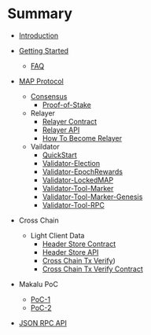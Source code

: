 # Summary

* [Introduction](README.md)

* [Getting Started]()
    * [FAQ](getting-started/faq.md)

* [MAP Protocol](map-protocol/setValidator.md)
    * [Consensus](map-protocol/consensus/Consensue.md)
        * [Proof-of-Stake](map-protocol/consensus/Proof-of-Stake.md)
    * Relayer
        * [Relayer Contract](map-protocol/relayer/Relayer-Contract.md)
        * [Relayer API](map-protocol/relayer/Relayer-API.md)
        * [How To Become Relayer](map-protocol/relayer/QuickStart.md)
    * Vaildator
        * [QuickStart](map-protocol/validator/QuickStart.md)
        * [Validator-Election](map-protocol/validator/Validator-Election.md)
        * [Validator-EpochRewards](map-protocol/validator/Validator-EpochRewards.md)
        * [Validator-LockedMAP](map-protocol/validator/Validator-LockedMAP.md)
        * [Validator-Tool-Marker](map-protocol/validator/Validator-Tool-Marker.md)
        * [Validator-Tool-Marker-Genesis](map-protocol/validator/Validator-Tool-Marker-Genesis.md)
        * [Validator-Tool-RPC](map-protocol/validator/Validator-Tool-RPC.md)

* Cross Chain
    * Light Client Data
        * [Header Store Contract](cross-chain/light-client-data/Header-Store-Contract.md)
        * [Header Store API](cross-chain/light-client-data/Header-Store-API.md)
        * [Cross Chain Tx Verify](cross-chain/tx-verify/Tx-Verify.md))
        * [Cross Chain Tx Verify Contract](cross-chain/tx-verify/Tx-Verify-Contract.md)

* Makalu PoC
    * [PoC-1](Makalu-PoC/PoC-1.md)
    * [PoC-2](Makalu-PoC/PoC-2.md)

* [JSON RPC API](rpc-api/RPC-API.md)